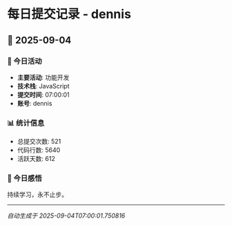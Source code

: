 # 每日提交记录 - dennis

## 📅 2025-09-04

### 🎯 今日活动
- **主要活动**: 功能开发
- **技术栈**: JavaScript
- **提交时间**: 07:00:01
- **账号**: dennis

### 📊 统计信息
- 总提交次数: 521
- 代码行数: 5640
- 活跃天数: 612

### 💭 今日感悟
持续学习，永不止步。

---
*自动生成于 2025-09-04T07:00:01.750816*
